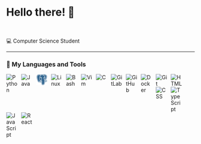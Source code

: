 # Hello there! :wave:


&nbsp;

:computer: Computer Science Student




---

### 🧰 My Languages and Tools

<img align="left" alt="Python" width="30px" style="padding-right:10px;" src="https://cdn.jsdelivr.net/gh/devicons/devicon/icons/python/python-plain.svg" />
<img align="left" alt="Java" width="30px" style="padding-right:10px;" src="https://cdn.jsdelivr.net/gh/devicons/devicon/icons/java/java-original.svg"/>
<img align="left" alt="PostgreSQL" width="30px" style="padding-right:10px;"src="https://raw.githubusercontent.com/devicons/devicon/1119b9f84c0290e0f0b38982099a2bd027a48bf1/icons/postgresql/postgresql-plain.svg"/>
<img align="left" alt="Linux" width="30px" style="padding-right:10px;" src="https://cdn.jsdelivr.net/gh/devicons/devicon/icons/linux/linux-original.svg" />
<img align="left" alt="Bash" width="30px" style="padding-right:10px;" src="https://cdn.jsdelivr.net/gh/devicons/devicon/icons/bash/bash-original.svg" />
<img align="left" alt="Vim" width="30px" style="padding-right:10px;" src="https://cdn.jsdelivr.net/npm/devicon-2.2@2.2.0/icons/vim/vim-original.svg" />
<img align="left" alt="C" width="30px" style="padding-right:10px;" src="https://cdn.jsdelivr.net/npm/devicon-2.2@2.2.0/icons/c/c-plain.svg" />
<img align="left" alt="GitLab" width="30px" style="padding-right:10px;" src="https://cdn.jsdelivr.net/npm/devicon-2.2@2.2.0/icons/gitlab/gitlab-original.svg" />
<img align="left" alt="GitHub" width="30px" style="padding-right:10px;" src="https://cdn.jsdelivr.net/npm/devicon-2.2@2.2.0/icons/github/github-original.svg" />
<img align="left" alt="Docker" width="30px" style="padding-right:10px;" src="https://cdn.jsdelivr.net/npm/devicon-2.2@2.2.0/icons/docker/docker-plain.svg" />
<img align="left" alt="Git" width="30px" style="padding-right:10px;" src="https://cdn.jsdelivr.net/gh/devicons/devicon/icons/git/git-original.svg" />
<img align="left" alt="HTML" width="30px" style="padding-right:10px;" src="https://cdn.jsdelivr.net/gh/devicons/devicon/icons/html5/html5-plain.svg" />
<img align="left" alt="CSS" width="30px" style="padding-right:10px;" src="https://cdn.jsdelivr.net/gh/devicons/devicon/icons/css3/css3-plain.svg" />
<img align="left" alt="TypeScript" width="30px" style="padding-right:10px;" src="https://cdn.jsdelivr.net/gh/devicons/devicon/icons/typescript/typescript-plain.svg" />
<img align="left" alt="JavaScript" width="30px" style="padding-right:10px;" src="https://cdn.jsdelivr.net/gh/devicons/devicon/icons/javascript/javascript-plain.svg" />
<img align="left" alt="React" width="30px" style="padding-right:10px;" src="https://cdn.jsdelivr.net/gh/devicons/devicon/icons/react/react-original.svg" />

<br />


&nbsp;





#



#
